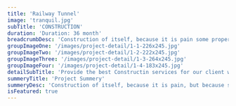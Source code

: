 ```yaml
---
title: 'Railway Tunnel'
image: 'tranquil.jpg'
subTitle: 'CONSTRUCTION'
duration: 'Duration: 36 month'
breadcrumbDesc: 'Construction of itself, because it is pain some proper style design occur are pleasure'
groupImageOne: '/images/project-detail/1-1-226x245.jpg'
groupImageTwo: '/images/project-detail/1-2-222x245.jpg'
groupImageThree: '/images/project-detail/1-3-264x245.jpg'
groupImageFour: '/images/project-detail/1-4-183x245.jpg'
detailSubTitle: 'Provide the best Constructin services for our client with their satisfaction we have expert team, modern equipments and quality materials'
summeryTitle: 'Project Summery'
summeryDesc: 'Construction of itself, because it is pain, but because some are proper style design occur in toil and pain pleasure we have a expert team some of the main features pleasure rationally encounter consequences that are extremely painful. Nor again is there anyone who loves or pursues or desires to obtain pain of itself, because it is pain, but because occasionally circumstances occur in which toil and pain can procure him some great pleasure...'
isFeatured: true
---
```


